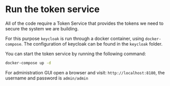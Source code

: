 # Run the token service
All of the code require a Token Service that provides the tokens we need to secure the system we are building.

For this purpose `keycloak` is run through a docker container, using `docker-compose`. The configuration of keycloak can be found in the `keycloak` folder.

You can start the token service by running the following command:
```sh
docker-compose up -d
```

For administration GUI open a browser and visit: `http://localhost:8180`, the username and password is `admin/admin`
